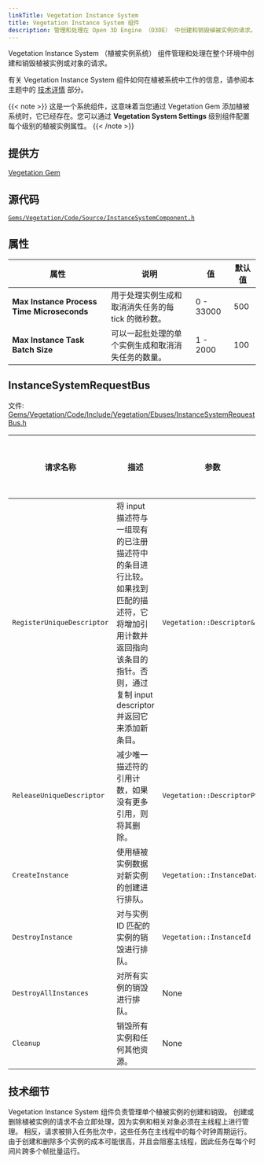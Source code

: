 ```yaml
---
linkTitle: Vegetation Instance System
title: Vegetation Instance System 组件
description: 管理和处理在 Open 3D Engine （O3DE） 中创建和销毁植被实例的请求。
---
```


Vegetation Instance System （植被实例系统） 组件管理和处理在整个环境中创建和销毁植被实例或对象的请求。

有关 Vegetation Instance System 组件如何在植被系统中工作的信息，请参阅本主题中的 [技术详情](#technical-details) 部分。

{{< note >}} 
这是一个系统组件，这意味着当您通过 Vegetation Gem 添加植被系统时，它已经存在。您可以通过 **Vegetation System Settings** 级别组件配置每个级别的植被实例属性。
{{< /note >}}

## 提供方

[Vegetation Gem](/docs/user-guide/gems/reference/environment/vegetation/)

## 源代码

[`Gems/Vegetation/Code/Source/InstanceSystemComponent.h`](https://github.com/o3de/o3de/blob/development/Gems/Vegetation/Code/Source/InstanceSystemComponent.h)


## 属性

| 属性| 说明 | 值 | 默认值 |
| --- | --- | --- | --- |
| **Max Instance Process Time Microseconds** | 用于处理实例生成和取消消失任务的每 tick 的微秒数。 | 0 - 33000 | 500 |
| **Max Instance Task Batch Size** | 可以一起批处理的单个实例生成和取消消失任务的数量。 | 1 - 2000 | 100 |

## InstanceSystemRequestBus

文件: [Gems/Vegetation/Code/Include/Vegetation/Ebuses/InstanceSystemRequestBus.h](https://github.com/o3de/o3de/blob/development/Gems/Vegetation/Code/Include/Vegetation/Ebuses/InstanceSystemRequestBus.h)

| 请求名称 |描述 |参数 |返回 |可编写脚本 |
| --- | --- | --- | --- | --- |
| `RegisterUniqueDescriptor` | 将 input 描述符与一组现有的已注册描述符中的条目进行比较。如果找到匹配的描述符，它将增加引用计数并返回指向该条目的指针。否则，通过复制 input descriptor 并返回它来添加新条目。 | `Vegetation::Descriptor&` | `Vegetation::DescriptorPtr` | No |
| `ReleaseUniqueDescriptor` | 减少唯一描述符的引用计数，如果没有更多引用，则将其删除。 | `Vegetation::DescriptorPtr` | None | No |
| `CreateInstance` | 使用植被实例数据对新实例的创建进行排队。 | `Vegetation::InstanceData&` | None | No  |
| `DestroyInstance` | 对与实例 ID 匹配的实例的销毁进行排队。 | `Vegetation::InstanceId` | None | No  |
| `DestroyAllInstances` | 对所有实例的销毁进行排队。 | None | None | No  |
| `Cleanup` | 销毁所有实例和任何其他资源。 | None | None | No  |


## 技术细节

Vegetation Instance System 组件负责管理单个植被实例的创建和销毁。
创建或删除植被实例的请求不会立即处理，因为实例和相关对象必须在主线程上进行管理。
相反，请求被排入任务批次中，这些任务在主线程中的每个时钟周期运行。
由于创建和删除多个实例的成本可能很高，并且会阻塞主线程，因此任务在每个时间片跨多个帧批量运行。
